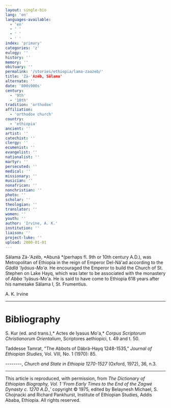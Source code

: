 ```yaml
---
layout: single-bio
lang: 'en'
languages-available:
  - 'en'
  - ' '
  - ' '
  - ' '
index: 'primary'
categories: 'z'
eulogy: ''
history: ''
memory: ''
obituary: ''
permalink: '/stories/ethiopia/lama-zaazeb/'
title: 'Zä-'Azéb, Sälama'
alternate: ''
date: '800s900s'
century:
  - '9th'
  - '10th'
tradition: 'orthodox'
affiliation:
  - 'orthodox church'
country:
  - 'ethiopia'
ancient: ''
artist: ''
catechist: ''
clergy: ''
ecumenist: ''
evangelist: ''
nationalist: ''
martyr: ''
persecuted: ''
medical: ''
missionary: ''
musician: ''
nonafrican: ''
nonchristian: ''
photo: ''
scholar: ''
theologian: ''
translator: ''
women: ''
youth: ''
author: 'Irvine, A. K.'
institution: ''
liaison: ''
project-luke: ''
upload: 2000-01-01
---
```



S&auml;lama Z&auml;-'Az&eacute;b, *Abunä *(perhaps fl. 9th or 10th century A.D.), was Metropolitan of Ethiopia in the reign of Emperor Del-Nä'ad according to the *Gädlä 'Iyäsus-Mo'a*. He encouraged the Emperor to build the Church of St. Stephen on Lake Hayq, which was later to be associated with the monastery of *Abba* 'Iyäsus-Mo'a. He is said to have come to Ethiopia 618 years after his namesake Sälama I, St. Frumentius.

A. K. Irvine

---

# Bibliography

S. Kur (ed. and trans.),* Actes de Iyasus Mo'a,* *Corpus Scriptorum Christianorum Orientalium*, Scriptores aethiopici, t. 49 and t. 50.

Taddesse Tamrat, "The Abbots of Däbrä-Hayq 1248-1535," *Journal of Ethiopian Studies,* Vol. VIII, No. 1 (1970): 85.

--------, *Church and State in Ethiopia 1270-1527* (Oxford, 1972), 36, n.3.

---

This article is reproduced, with permission, from *The Dictionary of Ethiopian Biography, Vol. 1 'From Early Times to the End of the Zagwé Dynasty c. 1270 A.D.,'* copyright &copy; 1975, edited by Belaynesh Michael, S. Chojnacki and Richard Pankhurst, Institute of Ethiopian Studies, Addis Ababa, Ethiopia.  All rights reserved.